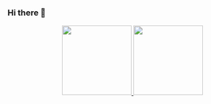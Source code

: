 ### Hi there 👋

<div align="center">
  <a href="https://github.com/gbarth">
  <img height="140em" src="https://github-readme-stats.vercel.app/api?username=gbarth&show_icons=true&theme=dark&include_all_commits=true&count_private=true"/>
  <img height="140em" src="https://github-readme-stats.vercel.app/api/top-langs/?username=gbarth&layout=compact&langs_count=7&theme=dark"/>
</div>

<!--
**stephanJoao/stephanJoao** is a ✨ _special_ ✨ repository because its `README.md` (this file) appears on your GitHub profile.

Here are some ideas to get you started:

- 🔭 I’m currently working on ...
- 🌱 I’m currently learning ...
- 👯 I’m looking to collaborate on ...
- 🤔 I’m looking for help with ...
- 💬 Ask me about ...
- 📫 How to reach me: ...
- 😄 Pronouns: ...
- ⚡ Fun fact: ...
-->
